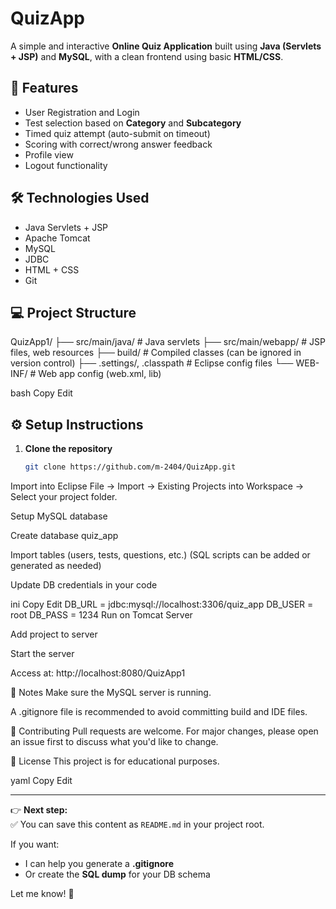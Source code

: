 # QuizApp

A simple and interactive **Online Quiz Application** built using **Java (Servlets + JSP)** and **MySQL**, with a clean frontend using basic **HTML/CSS**.  

## 🚀 Features
- User Registration and Login  
- Test selection based on **Category** and **Subcategory**  
- Timed quiz attempt (auto-submit on timeout)  
- Scoring with correct/wrong answer feedback  
- Profile view  
- Logout functionality  

## 🛠 Technologies Used
- Java Servlets + JSP  
- Apache Tomcat  
- MySQL  
- JDBC  
- HTML + CSS  
- Git  

## 💻 Project Structure
QuizApp1/
├── src/main/java/ # Java servlets
├── src/main/webapp/ # JSP files, web resources
├── build/ # Compiled classes (can be ignored in version control)
├── .settings/, .classpath # Eclipse config files
└── WEB-INF/ # Web app config (web.xml, lib)

bash
Copy
Edit

## ⚙️ Setup Instructions
1. **Clone the repository**
   ```bash
   git clone https://github.com/m-2404/QuizApp.git
Import into Eclipse
File → Import → Existing Projects into Workspace → Select your project folder.

Setup MySQL database

Create database quiz_app

Import tables (users, tests, questions, etc.)
(SQL scripts can be added or generated as needed)

Update DB credentials in your code

ini
Copy
Edit
DB_URL = jdbc:mysql://localhost:3306/quiz_app
DB_USER = root
DB_PASS = 1234
Run on Tomcat Server

Add project to server

Start the server

Access at: http://localhost:8080/QuizApp1

📌 Notes
Make sure the MySQL server is running.

A .gitignore file is recommended to avoid committing build and IDE files.

🤝 Contributing
Pull requests are welcome. For major changes, please open an issue first to discuss what you'd like to change.

📜 License
This project is for educational purposes.

yaml
Copy
Edit

---

👉 **Next step:**  
✅ You can save this content as `README.md` in your project root.  

If you want:
- I can help you generate a **.gitignore**  
- Or create the **SQL dump** for your DB schema  

Let me know! 🚀
